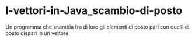 # I-vettori-in-Java_scambio-di-posto
Un programma che scambia fra di loro gli elementi di posto pari con quelli di posto dispari in un vettore
